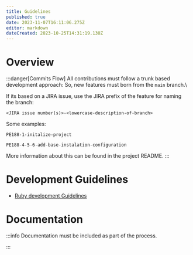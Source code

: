 ```yaml
---
title: Guidelines
published: true
date: 2023-11-07T16:11:06.275Z
editor: markdown
dateCreated: 2023-10-25T14:31:19.130Z
---
```


# Overview

:::danger[Commits Flow]
All contributions must follow a trunk based development approach:
So, new features must born from the `main` branch.\

If its based on a JIRA issue, use the JIRA prefix of the feature for naming the branch:

```
<JIRA issue number(s)>-<lowercase-description-of-branch>
```

Some examples:
```
PE188-1-initalize-project

PE188-4-5-6-add-base-instalation-configuration
```

More information about this can be found in the project README.
:::


# Development Guidelines

- [Ruby development Guidelines](ruby-development.md)

# Documentation

:::info
Documentation must be included as part of the process.

:::